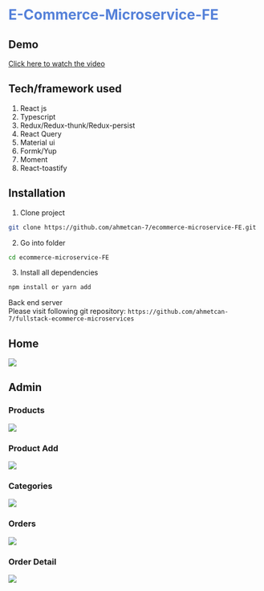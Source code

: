 # <span style="color:#5581D9">E-Commerce-Microservice-FE</span>

## Demo

[Click here to watch the video](https://www.dropbox.com/s/64femkg8ifh0vwl/full-stack-ecommerce.mp4?dl=0)

## Tech/framework used

1. React js
1. Typescript
1. Redux/Redux-thunk/Redux-persist
1. React Query
1. Material ui
1. Formk/Yup
1. Moment
1. React-toastify

## Installation

1. Clone project

```bash
git clone https://github.com/ahmetcan-7/ecommerce-microservice-FE.git
```

2. Go into folder

```bash
cd ecommerce-microservice-FE
```

3. Install all dependencies

```bash
npm install or yarn add
```

Back end server
<br>Please visit following git repository: `https://github.com/ahmetcan-7/fullstack-ecommerce-microservices`

## Home

<img src="https://i.ibb.co/9sJNGSY/Untitled.png" >

## Admin

### Products

<img src="https://i.ibb.co/QHqV1Wb/admin.png" >

### Product Add

<img src="https://i.ibb.co/DbQzfBs/product-Add.png" >

### Categories

<img src="https://i.ibb.co/3C6HXdN/category.png" >

### Orders

<img src="https://i.ibb.co/Qm2g02G/orders.png" >

### Order Detail

<img src="https://i.ibb.co/JR7mTS7/order-Detail.png" >
